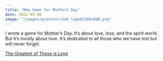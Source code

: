 ```yaml
---
title: "New Game for Mothers Day"
date: 2022-05-08
image: "/images/greatest/web_logo@1200x800.png"
---
```


I wrote a game for Mother’s Day. It’s about love, loss, and the spirit world. But it’s mostly about love. It’s dedicated to all those who we have lost but will never forget.

[The Greatest of These is Love](/games/greatest)
